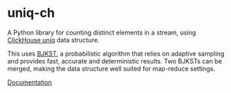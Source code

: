# uniq-ch

A Python library for counting distinct elements in a stream,
using [ClickHouse uniq][ClickHouseRefUniq] data structure.

This uses [BJKST][BarYossef+02], a probabilistic algorithm that relies on
adaptive sampling and provides fast, accurate and deterministic results.
Two BJKSTs can be merged, making the data structure well suited for map-reduce
settings.

[Documentation]

[ClickHouseRefUniq]: https://clickhouse.com/docs/en/sql-reference/aggregate-functions/reference/uniq/
[BarYossef+02]: https://citeseerx.ist.psu.edu/viewdoc/summary?doi=10.1.1.12.6276
[Documentation]: https://vivienm.github.io/python-uniq-ch/docs/
